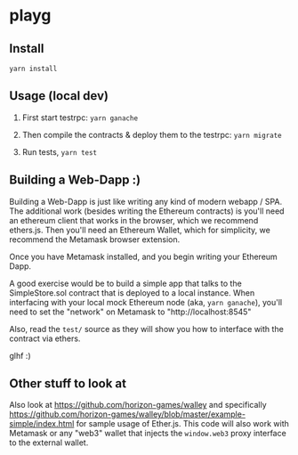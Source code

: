 # playg

## Install

`yarn install`

## Usage (local dev)

1. First start testrpc: `yarn ganache`

2. Then compile the contracts & deploy them to the testrpc: `yarn migrate`

3. Run tests, `yarn test`


## Building a Web-Dapp :)

Building a Web-Dapp is just like writing any kind of modern webapp / SPA.
The additional work (besides writing the Ethereum contracts) is you'll need an
ethereum client that works in the browser, which we recommend ethers.js. Then
you'll need an Ethereum Wallet, which for simplicity, we recommend the
Metamask browser extension. 

Once you have Metamask installed, and you begin writing your Ethereum Dapp.

A good exercise would be to build a simple app that talks to the SimpleStore.sol
contract that is deployed to a local instance. When interfacing with your local
mock Ethereum node (aka, `yarn ganache`), you'll need to set the "network" on
Metamask to "http://localhost:8545"

Also, read the `test/` source as they will show you how to interface
with the contract via ethers.

glhf :)


## Other stuff to look at

Also look at https://github.com/horizon-games/walley and specifically
https://github.com/horizon-games/walley/blob/master/example-simple/index.html
for sample usage of Ether.js. This code will also work with Metamask or any
"web3" wallet that injects the `window.web3` proxy interface to the external
wallet.
